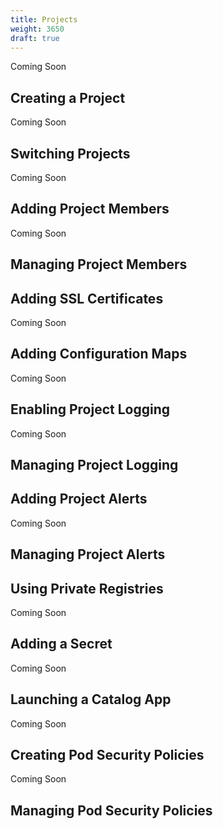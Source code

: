 ```yaml
---
title: Projects
weight: 3650
draft: true
---
```

Coming Soon

## Creating a Project

Coming Soon

## Switching Projects

Coming Soon

## Adding Project Members

Coming Soon

## Managing Project Members


## Adding SSL Certificates

Coming Soon

## Adding Configuration Maps

Coming Soon

## Enabling Project Logging

Coming Soon

## Managing Project Logging

## Adding Project Alerts

Coming Soon

## Managing Project Alerts

## Using Private Registries

Coming Soon

## Adding a Secret

Coming Soon

## Launching a Catalog App

Coming Soon

## Creating Pod Security Policies

Coming Soon

## Managing Pod Security Policies

